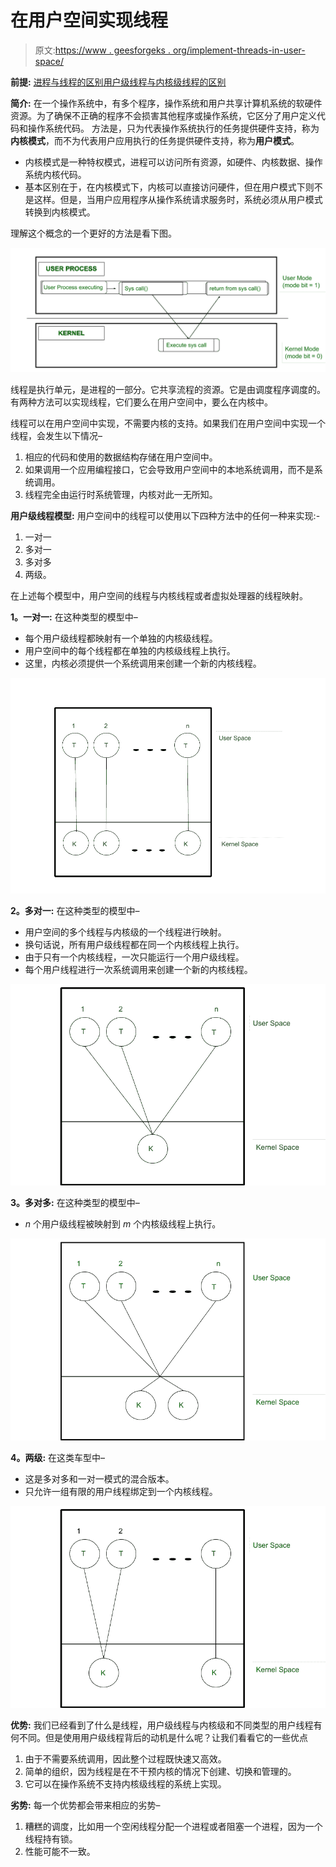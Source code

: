 # 在用户空间实现线程

> 原文:[https://www . geesforgeks . org/implement-threads-in-user-space/](https://www.geeksforgeeks.org/implement-threads-in-user-space/)

**前提:** [进程与线程的区别](https://www.geeksforgeeks.org/difference-between-process-and-thread/)[用户级线程与内核级线程的区别](https://www.geeksforgeeks.org/difference-between-user-level-thread-and-kernel-level-thread/)

**简介:**
在一个操作系统中，有多个程序，操作系统和用户共享计算机系统的软硬件资源。为了确保不正确的程序不会损害其他程序或操作系统，它区分了用户定义代码和操作系统代码。
方法是，只为代表操作系统执行的任务提供硬件支持，称为**内核模式**，而不为代表用户应用执行的任务提供硬件支持，称为**用户模式**。

*   内核模式是一种特权模式，进程可以访问所有资源，如硬件、内核数据、操作系统内核代码。
*   基本区别在于，在内核模式下，内核可以直接访问硬件，但在用户模式下则不是这样。但是，当用户应用程序从操作系统请求服务时，系统必须从用户模式转换到内核模式。

理解这个概念的一个更好的方法是看下图。

![](img/2dbfda8963944e31b6e12ea8df12322f.png)

线程是执行单元，是进程的一部分。它共享流程的资源。它是由调度程序调度的。有两种方法可以实现线程，它们要么在用户空间中，要么在内核中。

线程可以在用户空间中实现，不需要内核的支持。如果我们在用户空间中实现一个线程，会发生以下情况–

1.  相应的代码和使用的数据结构存储在用户空间中。
2.  如果调用一个应用编程接口，它会导致用户空间中的本地系统调用，而不是系统调用。
3.  线程完全由运行时系统管理，内核对此一无所知。

**用户级线程模型:**
用户空间中的线程可以使用以下四种方法中的任何一种来实现:-

1.  一对一
2.  多对一
3.  多对多
4.  两级。

在上述每个模型中，用户空间的线程与内核线程或者虚拟处理器的线程映射。

**1。一对一:**
在这种类型的模型中–

*   每个用户级线程都映射有一个单独的内核级线程。
*   用户空间中的每个线程都在单独的内核级线程上执行。
*   这里，内核必须提供一个系统调用来创建一个新的内核线程。

![](img/7dc45a06169d091ba2e4e642e02e5b40.png)

**2。多对一:**
在这种类型的模型中–

*   用户空间的多个线程与内核级的一个线程进行映射。
*   换句话说，所有用户级线程都在同一个内核线程上执行。
*   由于只有一个内核线程，一次只能运行一个用户级线程。
*   每个用户线程进行一次系统调用来创建一个新的内核线程。

![](img/cd3acb233b28afca16ec444de2714360.png)

**3。多对多:**
在这种类型的模型中–

*   *n* 个用户级线程被映射到 *m* 个内核级线程上执行。

![](img/af87390534dfa427d69f42c8b7e2ab15.png)

**4。两级:**
在这类车型中–

*   这是多对多和一对一模式的混合版本。
*   只允许一组有限的用户线程绑定到一个内核线程。

![](img/d5232713291d413d319579788c09039d.png)

**优势:**
我们已经看到了什么是线程，用户级线程与内核级和不同类型的用户线程有何不同。但是使用用户级线程背后的动机是什么呢？让我们看看它的一些优点

1.  由于不需要系统调用，因此整个过程既快速又高效。
2.  简单的组织，因为线程是在不干预内核的情况下创建、切换和管理的。
3.  它可以在操作系统不支持内核级线程的系统上实现。

**劣势:**
每一个优势都会带来相应的劣势–

1.  糟糕的调度，比如用一个空闲线程分配一个进程或者阻塞一个进程，因为一个线程持有锁。
2.  性能可能不一致。